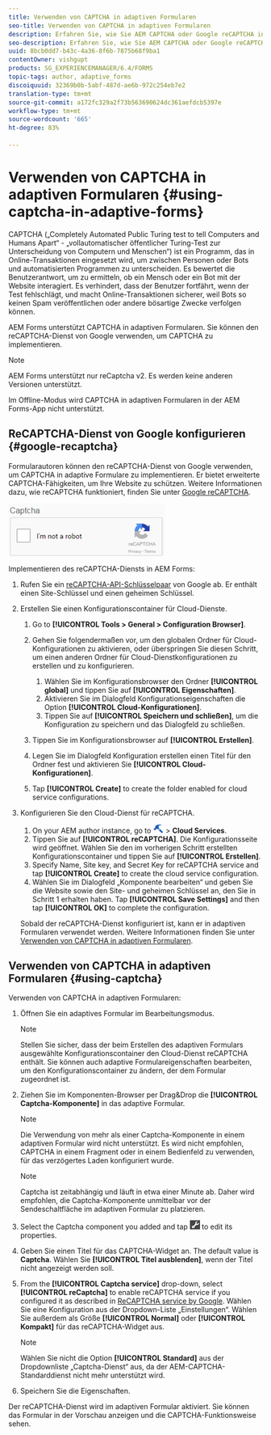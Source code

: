 ```yaml
---
title: Verwenden von CAPTCHA in adaptiven Formularen
seo-title: Verwenden von CAPTCHA in adaptiven Formularen
description: Erfahren Sie, wie Sie AEM CAPTCHA oder Google reCAPTCHA in adaptiven Formularen konfigurieren.
seo-description: Erfahren Sie, wie Sie AEM CAPTCHA oder Google reCAPTCHA in adaptiven Formularen konfigurieren.
uuid: 8bcb0dd7-b43c-4a36-8f6b-7875b68f9ba1
contentOwner: vishgupt
products: SG_EXPERIENCEMANAGER/6.4/FORMS
topic-tags: author, adaptive_forms
discoiquuid: 32369b0b-5abf-487d-ae6b-972c254eb7e2
translation-type: tm+mt
source-git-commit: a172fc329a2f73b563690624dc361aefdcb5397e
workflow-type: tm+mt
source-wordcount: '665'
ht-degree: 83%

---
```



# Verwenden von CAPTCHA in adaptiven Formularen {#using-captcha-in-adaptive-forms}

CAPTCHA („Completely Automated Public Turing test to tell Computers and Humans Apart“ - „vollautomatischer öffentlicher Turing-Test zur Unterscheidung von Computern und Menschen“) ist ein Programm, das in Online-Transaktionen eingesetzt wird, um zwischen Personen oder Bots und automatisierten Programmen zu unterscheiden. Es bewertet die Benutzerantwort, um zu ermitteln, ob ein Mensch oder ein Bot mit der Website interagiert. Es verhindert, dass der Benutzer fortfährt, wenn der Test fehlschlägt, und macht Online-Transaktionen sicherer, weil Bots so keinen Spam veröffentlichen oder andere bösartige Zwecke verfolgen können.

AEM Forms unterstützt CAPTCHA in adaptiven Formularen. Sie können den reCAPTCHA-Dienst von Google verwenden, um CAPTCHA zu implementieren.

>[!NOTE]
>
>AEM Forms unterstützt nur reCaptcha v2. Es werden keine anderen Versionen unterstützt.
>
>Im Offline-Modus wird CAPTCHA in adaptiven Formularen in der AEM Forms-App nicht unterstützt.

## ReCAPTCHA-Dienst von Google konfigurieren {#google-recaptcha}

Formularautoren können den reCAPTCHA-Dienst von Google verwenden, um CAPTCHA in adaptive Formulare zu implementieren. Er bietet erweiterte CAPTCHA-Fähigkeiten, um Ihre Website zu schützen. Weitere Informationen dazu, wie reCAPTCHA funktioniert, finden Sie unter [Google reCAPTCHA](https://developers.google.com/recaptcha/).

![rekaptcha](assets/recaptcha.png)

Implementieren des reCAPTCHA-Diensts in AEM Forms:

1. Rufen Sie ein [reCAPTCHA-API-Schlüsselpaar](https://www.google.com/recaptcha/admin) von Google ab. Er enthält einen Site-Schlüssel und einen geheimen Schlüssel.
1. Erstellen Sie einen Konfigurationscontainer für Cloud-Dienste.

   1. Go to **[!UICONTROL Tools > General > Configuration Browser]**.
   1. Gehen Sie folgendermaßen vor, um den globalen Ordner für Cloud-Konfigurationen zu aktivieren, oder überspringen Sie diesen Schritt, um einen anderen Ordner für Cloud-Dienstkonfigurationen zu erstellen und zu konfigurieren.

      1. Wählen Sie im Konfigurationsbrowser  den Ordner **[!UICONTROL global]** und tippen Sie auf **[!UICONTROL Eigenschaften]**.
      1. Aktivieren Sie im Dialogfeld Konfigurationseigenschaften die Option **[!UICONTROL Cloud-Konfigurationen]**.
      1. Tippen Sie auf **[!UICONTROL Speichern und schließen]**, um die Konfiguration zu speichern und das Dialogfeld zu schließen.
   1. Tippen Sie im Konfigurationsbrowser auf **[!UICONTROL Erstellen]**.
   1. Legen Sie im Dialogfeld Konfiguration erstellen einen Titel für den Ordner fest und aktivieren Sie **[!UICONTROL Cloud-Konfigurationen]**.
   1. Tap **[!UICONTROL Create]** to create the folder enabled for cloud service configurations.


1. Konfigurieren Sie den Cloud-Dienst für reCAPTCHA.

   1. On your AEM author instance, go to ![tools](assets/tools.png) >  **Cloud Services**.
   1. Tippen Sie auf **[!UICONTROL reCAPTCHA]**. Die Konfigurationsseite wird geöffnet. Wählen Sie den im vorherigen Schritt erstellten Konfigurationscontainer und tippen Sie auf **[!UICONTROL Erstellen]**.
   1. Specify Name, Site key, and Secret Key for reCAPTCHA service and tap **[!UICONTROL Create]** to create the cloud service configuration.
   1. Wählen Sie im Dialogfeld „Komponente bearbeiten“ und geben Sie die Website sowie den Site- und geheimen Schlüssel an, den Sie in Schritt 1 erhalten haben. Tap **[!UICONTROL Save Settings]** and then tap **[!UICONTROL OK]** to complete the configuration.

   Sobald der reCAPTCHA-Dienst konfiguriert ist, kann er in adaptiven Formularen verwendet werden. Weitere Informationen finden Sie unter [Verwenden von CAPTCHA in adaptiven Formularen](#using-captcha).

## Verwenden von CAPTCHA in adaptiven Formularen {#using-captcha}

Verwenden von CAPTCHA in adaptiven Formularen:

1. Öffnen Sie ein adaptives Formular im Bearbeitungsmodus.

   >[!NOTE]
   >
   >Stellen Sie sicher, dass der beim Erstellen des adaptiven Formulars ausgewählte Konfigurationscontainer den Cloud-Dienst reCAPTCHA enthält. Sie können auch adaptive Formulareigenschaften bearbeiten, um den Konfigurationscontainer zu ändern, der dem Formular zugeordnet ist.

1. Ziehen Sie im Komponenten-Browser per Drag&amp;Drop die **[!UICONTROL Captcha-Komponente]** in das adaptive Formular.

   >[!NOTE]
   >
   >Die Verwendung von mehr als einer Captcha-Komponente in einem adaptiven Formular wird nicht unterstützt. Es wird nicht empfohlen, CAPTCHA in einem Fragment oder in einem Bedienfeld zu verwenden, für das verzögertes Laden konfiguriert wurde.

   >[!NOTE]
   >
   >Captcha ist zeitabhängig und läuft in etwa einer Minute ab. Daher wird empfohlen, die Captcha-Komponente unmittelbar vor der Sendeschaltfläche im adaptiven Formular zu platzieren.

1. Select the Captcha component you added and tap ![cmppr](assets/cmppr.png) to edit its properties.
1. Geben Sie einen Titel für das CAPTCHA-Widget an. The default value is **Captcha**. Wählen Sie **[!UICONTROL Titel ausblenden]**, wenn der Titel nicht angezeigt werden soll.
1. From the **[!UICONTROL Captcha service]** drop-down, select **[!UICONTROL reCaptcha]** to enable reCAPTCHA service if you configured it as described in [ReCAPTCHA service by Google](#google-recaptcha). Wählen Sie eine Konfiguration aus der Dropdown-Liste „Einstellungen“. Wählen Sie außerdem als Größe **[!UICONTROL Normal]** oder **[!UICONTROL Kompakt]** für das reCAPTCHA-Widget aus.

   >[!NOTE]
   >
   >Wählen Sie nicht die Option **[!UICONTROL Standard]** aus der Dropdownliste „Captcha-Dienst“ aus, da der AEM-CAPTCHA-Standarddienst nicht mehr unterstützt wird.

1. Speichern Sie die Eigenschaften.

Der reCAPTCHA-Dienst wird im adaptiven Formular aktiviert. Sie können das Formular in der Vorschau anzeigen und die CAPTCHA-Funktionsweise sehen.
